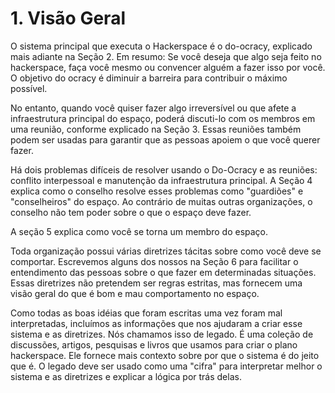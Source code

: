 # 1. Visão Geral
O sistema principal que executa o Hackerspace é o do-ocracy, explicado mais adiante na Seção 2. Em resumo: Se você deseja que algo seja feito no hackerspace, faça você mesmo ou convencer alguém a fazer isso por você. O objetivo do ocracy é diminuir a barreira para contribuir o máximo possível.

No entanto, quando você quiser fazer algo irreversível ou que afete a infraestrutura principal do espaço, poderá discuti-lo com os membros em uma reunião, conforme explicado na Seção 3. Essas reuniões também podem ser usadas para garantir que as pessoas apoiem o que você querer fazer.

Há dois problemas difíceis de resolver usando o Do-Ocracy e as reuniões: conflito interpessoal e manutenção da infraestrutura principal. A Seção 4 explica como o conselho resolve esses problemas como "guardiões" e "conselheiros" do espaço. Ao contrário de muitas outras organizações, o conselho não tem poder sobre o que o espaço deve fazer.

A seção 5 explica como você se torna um membro do espaço.

Toda organização possui várias diretrizes tácitas sobre como você deve se comportar. Escrevemos alguns dos nossos na Seção 6 para facilitar o entendimento das pessoas sobre o que fazer em determinadas situações. Essas diretrizes não pretendem ser regras estritas, mas fornecem uma visão geral do que é bom e mau comportamento no espaço.

Como todas as boas idéias que foram escritas uma vez foram mal interpretadas, incluímos as informações que nos ajudaram a criar esse sistema e as diretrizes. Nós chamamos isso de legado. É uma coleção de discussões, artigos, pesquisas e livros que usamos para criar o plano hackerspace. Ele fornece mais contexto sobre por que o sistema é do jeito que é. O legado deve ser usado como uma "cifra" para interpretar melhor o sistema e as diretrizes e explicar a lógica por trás delas.
